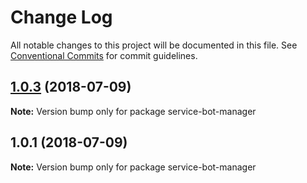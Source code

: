 # Change Log

All notable changes to this project will be documented in this file.
See [Conventional Commits](https://conventionalcommits.org) for commit guidelines.

<a name="1.0.3"></a>
## [1.0.3](https://github.com/bot-alchemy/monorepo-test/compare/v1.0.2...v1.0.3) (2018-07-09)




**Note:** Version bump only for package service-bot-manager

<a name="1.0.1"></a>
## 1.0.1 (2018-07-09)




**Note:** Version bump only for package service-bot-manager
